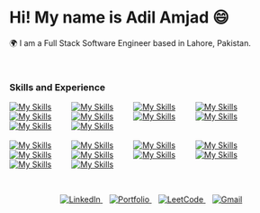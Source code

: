 # Hi! My name is Adil Amjad 😄

🌍  I am a Full Stack Software Engineer based in Lahore, Pakistan.

<br />

### Skills and Experience

[![My Skills](https://skillicons.dev/icons?i=html)]() &nbsp;&nbsp;&nbsp;&nbsp;&nbsp;&nbsp;&nbsp; 
[![My Skills](https://skillicons.dev/icons?i=css)]() &nbsp;&nbsp;&nbsp;&nbsp;&nbsp;&nbsp;&nbsp; 
[![My Skills](https://skillicons.dev/icons?i=sass)]() &nbsp;&nbsp;&nbsp;&nbsp;&nbsp;&nbsp;&nbsp; 
[![My Skills](https://skillicons.dev/icons?i=bootstrap)]() &nbsp;&nbsp;&nbsp;&nbsp;&nbsp;&nbsp;&nbsp; 
[![My Skills](https://skillicons.dev/icons?i=tailwind)]() &nbsp;&nbsp;&nbsp;&nbsp;&nbsp;&nbsp;&nbsp; 
[![My Skills](https://skillicons.dev/icons?i=js)]() &nbsp;&nbsp;&nbsp;&nbsp;&nbsp;&nbsp;&nbsp; 
[![My Skills](https://skillicons.dev/icons?i=ts)]() &nbsp;&nbsp;&nbsp;&nbsp;&nbsp;&nbsp;&nbsp; 
[![My Skills](https://skillicons.dev/icons?i=react)]() &nbsp;&nbsp;&nbsp;&nbsp;&nbsp;&nbsp;&nbsp; 
[![My Skills](https://skillicons.dev/icons?i=nextjs)]() &nbsp;&nbsp;&nbsp;&nbsp;&nbsp;&nbsp;&nbsp; 
[![My Skills](https://skillicons.dev/icons?i=nodejs)]() 
<br /> <br /> 
[![My Skills](https://skillicons.dev/icons?i=express)]() &nbsp;&nbsp;&nbsp;&nbsp;&nbsp;&nbsp;&nbsp; 
[![My Skills](https://skillicons.dev/icons?i=mongodb)]() &nbsp;&nbsp;&nbsp;&nbsp;&nbsp;&nbsp;&nbsp; 
[![My Skills](https://skillicons.dev/icons?i=redis)]() &nbsp;&nbsp;&nbsp;&nbsp;&nbsp;&nbsp;&nbsp; 
[![My Skills](https://skillicons.dev/icons?i=firebase)]() &nbsp;&nbsp;&nbsp;&nbsp;&nbsp;&nbsp;&nbsp; 
[![My Skills](https://skillicons.dev/icons?i=docker)]() &nbsp;&nbsp;&nbsp;&nbsp;&nbsp;&nbsp;&nbsp; 
[![My Skills](https://skillicons.dev/icons?i=aws)]() &nbsp;&nbsp;&nbsp;&nbsp;&nbsp;&nbsp;&nbsp; 
[![My Skills](https://skillicons.dev/icons?i=git)]() &nbsp;&nbsp;&nbsp;&nbsp;&nbsp;&nbsp;&nbsp; 
[![My Skills](https://skillicons.dev/icons?i=postman)]() &nbsp;&nbsp;&nbsp;&nbsp;&nbsp;&nbsp;&nbsp; 
[![My Skills](https://skillicons.dev/icons?i=vscode)]() &nbsp;&nbsp;&nbsp;&nbsp;&nbsp;&nbsp;&nbsp; 
[![My Skills](https://skillicons.dev/icons?i=cpp)]()  

<br />

<p align="center">
  <a href="https://www.linkedin.com/in/adil-amjad" target="_blank">
    <img src="https://img.shields.io/badge/LinkedIn-0077B5?style=for-the-badge&logo=linkedin&logoColor=white" alt="LinkedIn"/>
  </a>
  &nbsp;&nbsp;
  <a href="https://adilamjad-portfolio.vercel.app" target="_blank">
    <img src="https://img.shields.io/badge/Portfolio-1E90FF?style=for-the-badge&logo=vercel&logoColor=white" alt="Portfolio"/>
  </a>
  &nbsp;&nbsp;
  <a href="https://leetcode.com/adilamjad" target="_blank">
    <img src="https://img.shields.io/badge/LeetCode-FFA116?style=for-the-badge&logo=leetcode&logoColor=white" alt="LeetCode"/>
  </a>
  &nbsp;&nbsp;
  <a href="mailto:adilamjad.cs@gmail.com" target="_blank">
    <img src="https://img.shields.io/badge/Gmail-D14836?style=for-the-badge&logo=gmail&logoColor=white" alt="Gmail"/>
  </a>
</p>
